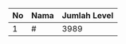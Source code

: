 | No | Nama            | Jumlah Level |
|----|-----------------|--------------|
| 1  | #    |    3989        |
